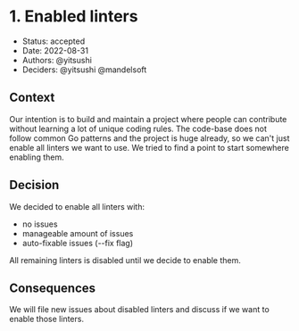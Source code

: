 # 1. Enabled linters

* Status: accepted
* Date: 2022-08-31
* Authors: @yitsushi
* Deciders: @yitsushi @mandelsoft

## Context

Our intention is to build and maintain a project where people can contribute
without learning a lot of unique coding rules. The code-base does not follow
common Go patterns and the project is huge already, so we can't just enable all
linters we want to use. We tried to find a point to start somewhere enabling
them.

## Decision

We decided to enable all linters with:

* no issues
* manageable amount of issues
* auto-fixable issues (--fix flag)

All remaining linters is disabled until we decide to enable them.

## Consequences

We will file new issues about disabled linters and discuss if we want to enable
those linters.
